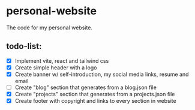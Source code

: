 # personal-website

The code for my personal website.

## todo-list:

- [x] Implement vite, react and tailwind css
- [x] Create simple header with a logo
- [x] Create banner w/ self-introduction, my social media links, resume and email
- [ ] Create "blog" section that generates from a blog.json file
- [x] Create "projects" section that generates from a projects.json file
- [x] Create footer with copyright and links to every section in website